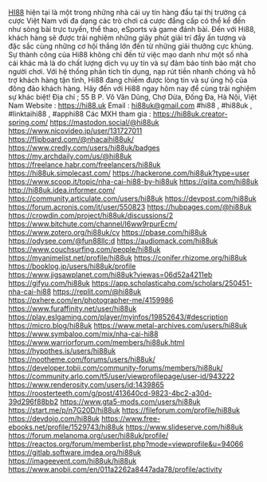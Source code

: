 <a href="https://hi88.uk">HI88</a> hiện tại là một trong những nhà cái uy tín hàng đầu tại thị trường cá cược Việt Nam với đa dạng các trò chơi cá cược đẳng cấp có thể kể đến như sòng bài trực tuyến, thể thao, eSports và game đánh bài. Đến với Hi88, khách hàng sẽ được trải nghiệm những giây phút giải trí đầy ấn tượng và đặc sắc cùng những cơ hội thắng lớn đến từ những giải thưởng cực khủng. 
Sự thành công của Hi88 không chỉ đến từ việc mạo danh như một số nhà cái khác mà là do chất lượng dịch vụ uy tín và sự đảm bảo tính bảo mật cho người chơi. Với hệ thống phân tích tín dụng, nạp rút tiền nhanh chóng và hỗ trợ khách hàng tận tình, Hi88 đang chiếm được lòng tin và sự ủng hộ của đông đảo khách hàng. Hãy đến với Hi88 ngay hôm nay để cùng trải nghiệm sự khác biệt!
Địa chỉ ; 55 B P. Võ Văn Dũng, Chợ Dừa, Đống Đa, Hà Nội, Việt Nam
Website : <a href="https://hi88.uk">https://hi88.uk</a>
Email : hi88uk@gmail.com
#hi88 , #hi88uk , #linktaihi88 , #apphi88
Các MXH tham gia : 
<a href="https://hi88uk.creator-spring.com/">https://hi88uk.creator-spring.com/</a>
<a href="https://mastodon.social/@hi88uk">https://mastodon.social/@hi88uk</a>
<a href="https://www.nicovideo.jp/user/131727011">https://www.nicovideo.jp/user/131727011</a>
<a href="https://flipboard.com/@nhacaihi88uk/">https://flipboard.com/@nhacaihi88uk/</a>
<a href="https://www.credly.com/users/hi88uk/badges">https://www.credly.com/users/hi88uk/badges</a>
<a href="https://my.archdaily.com/us/@hi88uk">https://my.archdaily.com/us/@hi88uk</a>
<a href="https://freelance.habr.com/freelancers/hi88uk">https://freelance.habr.com/freelancers/hi88uk</a>
<a href="https://hi88uk.simplecast.com/">https://hi88uk.simplecast.com/</a>
<a href="https://hackerone.com/hi88uk?type=user">https://hackerone.com/hi88uk?type=user</a>
<a href="https://www.scoop.it/topic/nha-cai-hi88-by-hi88uk">https://www.scoop.it/topic/nha-cai-hi88-by-hi88uk</a>
<a href="https://qiita.com/hi88uk">https://qiita.com/hi88uk</a>
<a href="http://hi88uk.idea.informer.com/">http://hi88uk.idea.informer.com/</a>
<a href="https://community.articulate.com/users/hi88uk">https://community.articulate.com/users/hi88uk</a>
<a href="https://devpost.com/hi88uk">https://devpost.com/hi88uk</a>
<a href="https://forum.acronis.com/it/user/550823">https://forum.acronis.com/it/user/550823</a>
<a href="https://hubpages.com/@hi88uk">https://hubpages.com/@hi88uk</a>
<a href="https://crowdin.com/project/hi88uk/discussions/2">https://crowdin.com/project/hi88uk/discussions/2</a>
<a href="https://www.bitchute.com/channel/I6ww9rpurEcm/">https://www.bitchute.com/channel/I6ww9rpurEcm/</a>
<a href="https://www.zotero.org/hi88uk/cv">https://www.zotero.org/hi88uk/cv</a>
<a href="https://pbase.com/hi88uk">https://pbase.com/hi88uk</a>
<a href="https://odysee.com/@fun88llc:d">https://odysee.com/@fun88llc:d</a>
<a href="https://audiomack.com/hi88uk">https://audiomack.com/hi88uk</a>
<a href="https://www.couchsurfing.com/people/hi88uk">https://www.couchsurfing.com/people/hi88uk</a>
<a href="https://myanimelist.net/profile/hi88uk">https://myanimelist.net/profile/hi88uk</a>
<a href="https://conifer.rhizome.org/hi88uk">https://conifer.rhizome.org/hi88uk</a>
<a href="https://booklog.jp/users/hi88uk/profile">https://booklog.jp/users/hi88uk/profile</a>
<a href="https://www.jigsawplanet.com/hi88uk?viewas=06d52a4211eb">https://www.jigsawplanet.com/hi88uk?viewas=06d52a4211eb</a>
<a href="https://gifyu.com/hi88uk">https://gifyu.com/hi88uk</a>
<a href="https://app.scholasticahq.com/scholars/250451-nha-cai-hi88">https://app.scholasticahq.com/scholars/250451-nha-cai-hi88</a>
<a href="https://replit.com/@hi88uk">https://replit.com/@hi88uk</a>
<a href="https://pxhere.com/en/photographer-me/4159986">https://pxhere.com/en/photographer-me/4159986</a>
<a href="https://www.furaffinity.net/user/hi88uk">https://www.furaffinity.net/user/hi88uk</a>
<a href="https://play.eslgaming.com/player/myinfos/19852643/#description">https://play.eslgaming.com/player/myinfos/19852643/#description</a>
<a href="https://micro.blog/hi88uk">https://micro.blog/hi88uk</a>
<a href="https://www.metal-archives.com/users/hi88uk">https://www.metal-archives.com/users/hi88uk</a>
<a href="https://www.symbaloo.com/mix/nha-cai-hi88">https://www.symbaloo.com/mix/nha-cai-hi88</a>
<a href="https://www.warriorforum.com/members/hi88uk.html">https://www.warriorforum.com/members/hi88uk.html</a>
<a href="https://hypothes.is/users/hi88uk">https://hypothes.is/users/hi88uk</a>
<a href="https://nootheme.com/forums/users/hi88uk/">https://nootheme.com/forums/users/hi88uk/</a>
<a href="https://developer.tobii.com/community-forums/members/hi88uk/">https://developer.tobii.com/community-forums/members/hi88uk/</a>
<a href="https://community.arlo.com/t5/user/viewprofilepage/user-id/943222">https://community.arlo.com/t5/user/viewprofilepage/user-id/943222</a>
<a href="https://www.renderosity.com/users/id:1439865">https://www.renderosity.com/users/id:1439865</a>
<a href="https://roosterteeth.com/g/post/413640cd-9823-4bc2-a30d-39d296f88bb2">https://roosterteeth.com/g/post/413640cd-9823-4bc2-a30d-39d296f88bb2</a>
<a href="https://www.gta5-mods.com/users/hi88uk">https://www.gta5-mods.com/users/hi88uk</a>
<a href="https://start.me/p/n7G20D/hi88uk">https://start.me/p/n7G20D/hi88uk</a>
<a href="https://fileforum.com/profile/hi88uk">https://fileforum.com/profile/hi88uk</a>
<a href="https://devdojo.com/hi88uk">https://devdojo.com/hi88uk</a>
<a href="https://www.free-ebooks.net/profile/1529743/hi88uk">https://www.free-ebooks.net/profile/1529743/hi88uk</a>
<a href="https://www.slideserve.com/hi88uk">https://www.slideserve.com/hi88uk</a>
<a href="https://forum.melanoma.org/user/hi88uk/profile/">https://forum.melanoma.org/user/hi88uk/profile/</a>
<a href="https://reactos.org/forum/memberlist.php?mode=viewprofile&u=94066">https://reactos.org/forum/memberlist.php?mode=viewprofile&u=94066</a>
<a href="https://gitlab.software.imdea.org/hi88uk">https://gitlab.software.imdea.org/hi88uk</a>
<a href="https://imageevent.com/hi88uk/hi88uk">https://imageevent.com/hi88uk/hi88uk</a>
<a href="https://www.anobii.com/en/011a2262a8447ada78/profile/activity">https://www.anobii.com/en/011a2262a8447ada78/profile/activity</a>





